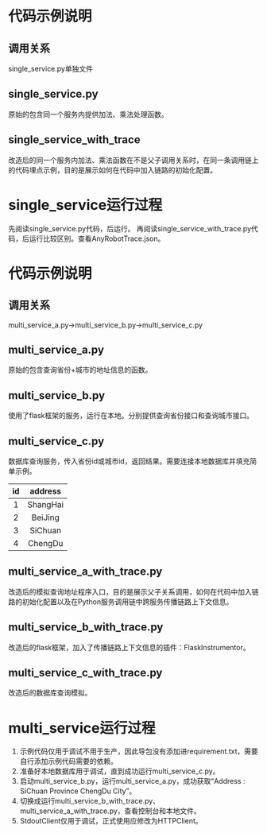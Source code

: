 # 代码示例说明

## 调用关系

single_service.py单独文件

## single_service.py

原始的包含同一个服务内提供加法、乘法处理函数。

## single_service_with_trace

改造后的同一个服务内加法、乘法函数在不是父子调用关系时，在同一条调用链上的代码埋点示例，目的是展示如何在代码中加入链路的初始化配置。

# single_service运行过程

先阅读single_service.py代码，后运行。
再阅读single_service_with_trace.py代码，后运行比较区别。查看AnyRobotTrace.json。

# 代码示例说明

## 调用关系

multi_service_a.py->multi_service_b.py->multi_service_c.py

## multi_service_a.py

原始的包含查询省份+城市的地址信息的函数。

## multi_service_b.py

使用了flask框架的服务，运行在本地。分别提供查询省份接口和查询城市接口。

## multi_service_c.py

数据库查询服务，传入省份id或城市id，返回结果。需要连接本地数据库并填充简单示例。

| id  | address  |
|:---:|:--------:|
|  1  | ShangHai |
|  2  | BeiJing  |
|  3  | SiChuan  |
|  4  | ChengDu  |

## multi_service_a_with_trace.py

改造后的模拟查询地址程序入口，目的是展示父子关系调用，如何在代码中加入链路的初始化配置以及在Python服务调用链中跨服务传播链路上下文信息。

## multi_service_b_with_trace.py

改造后的flask框架，加入了传播链路上下文信息的插件：FlaskInstrumentor。

## multi_service_c_with_trace.py

改造后的数据库查询模拟。

# multi_service运行过程

1. 示例代码仅用于调试不用于生产，因此导包没有添加进requirement.txt，需要自行添加示例代码需要的依赖。
2. 准备好本地数据库用于调试，直到成功运行multi_service_c.py。
3. 启动multi_service_b.py，运行multi_service_a.py，成功获取“Address : SiChuan Province ChengDu City”。
4. 切换成运行multi_service_b_with_trace.py、multi_service_a_with_trace.py，查看控制台和本地文件。
5. StdoutClient仅用于调试，正式使用应修改为HTTPClient。




